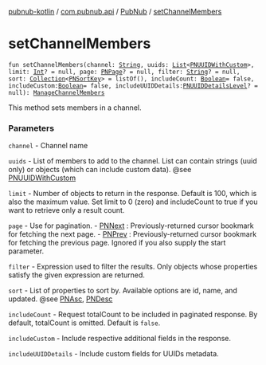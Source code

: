 [pubnub-kotlin](../../index.md) / [com.pubnub.api](../index.md) / [PubNub](index.md) / [setChannelMembers](./set-channel-members.md)

# setChannelMembers

`fun setChannelMembers(channel: `[`String`](https://kotlinlang.org/api/latest/jvm/stdlib/kotlin/-string/index.html)`, uuids: `[`List`](https://kotlinlang.org/api/latest/jvm/stdlib/kotlin.collections/-list/index.html)`<`[`PNUUIDWithCustom`](../../com.pubnub.api.models.consumer.objects.member/-p-n-u-u-i-d-with-custom/index.md)`>, limit: `[`Int`](https://kotlinlang.org/api/latest/jvm/stdlib/kotlin/-int/index.html)`? = null, page: `[`PNPage`](../../com.pubnub.api.models.consumer.objects/-p-n-page/index.md)`? = null, filter: `[`String`](https://kotlinlang.org/api/latest/jvm/stdlib/kotlin/-string/index.html)`? = null, sort: `[`Collection`](https://kotlinlang.org/api/latest/jvm/stdlib/kotlin.collections/-collection/index.html)`<`[`PNSortKey`](../../com.pubnub.api.models.consumer.objects/-p-n-sort-key/index.md)`> = listOf(), includeCount: `[`Boolean`](https://kotlinlang.org/api/latest/jvm/stdlib/kotlin/-boolean/index.html)` = false, includeCustom: `[`Boolean`](https://kotlinlang.org/api/latest/jvm/stdlib/kotlin/-boolean/index.html)` = false, includeUUIDDetails: `[`PNUUIDDetailsLevel`](../../com.pubnub.api.models.consumer.objects.member/-p-n-u-u-i-d-details-level/index.md)`? = null): `[`ManageChannelMembers`](../../com.pubnub.api.endpoints.objects.member/-manage-channel-members/index.md)

This method sets members in a channel.

### Parameters

`channel` - Channel name

`uuids` - List of members to add to the channel. List can contain strings (uuid only)
    or objects (which can include custom data). @see [PNUUIDWithCustom](../../com.pubnub.api.models.consumer.objects.member/-p-n-u-u-i-d-with-custom/index.md)

`limit` - Number of objects to return in the response.
    Default is 100, which is also the maximum value.
    Set limit to 0 (zero) and includeCount to true if you want to retrieve only a result count.

`page` - Use for pagination.
    - [PNNext](#) : Previously-returned cursor bookmark for fetching the next page.
    - [PNPrev](#) : Previously-returned cursor bookmark for fetching the previous page.
                 Ignored if you also supply the start parameter.

`filter` - Expression used to filter the results. Only objects whose properties satisfy the given
    expression are returned.

`sort` - List of properties to sort by. Available options are id, name, and updated.
    @see [PNAsc](#), [PNDesc](#)

`includeCount` - Request totalCount to be included in paginated response. By default, totalCount is omitted.
    Default is `false`.

`includeCustom` - Include respective additional fields in the response.

`includeUUIDDetails` - Include custom fields for UUIDs metadata.